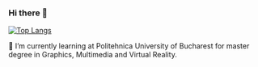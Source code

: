 ### Hi there 👋

[![Top Langs](https://github-readme-stats.vercel.app/api/top-langs/?username=alexvalentin&layout=compact)](https://github.com/alexvalentin/github-readme-stats)

🌱 I’m currently learning at Politehnica University of Bucharest for master degree in Graphics, Multimedia and Virtual Reality.
<!--
**alexvalentin/alexvalentin** is a ✨ _special_ ✨ repository because its `README.md` (this file) appears on your GitHub profile.

Here are some ideas to get you started:

- 🔭 I’m currently working on ...
- 🌱 I’m currently learning ...
- 👯 I’m looking to collaborate on ...
- 🤔 I’m looking for help with ...
- 💬 Ask me about ...
- 📫 How to reach me: ...
- 😄 Pronouns: ...
- ⚡ Fun fact: ...
-->
